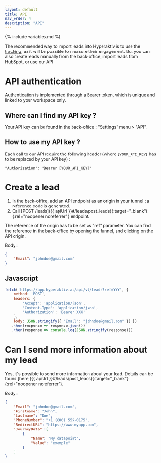 ```yaml
---
layout: default
title: API
nav_order: 4
description: "API"
---
```

{% include variables.md %}

The recommended way to import leads into Hyperaktiv is to use the [tracking](/pages/Tracking_principles), as it will be possible to measure their engagement. But you can also create leads manually from the back-office, import leads from HubSpot, or use our API 

# API authentication

Authentication is implemented through a Bearer token, which is unique and linked to your workspace only.

## Where can I find my API key ?

Your API key can be found in the back-office : "Settings" menu > "API".

## How to use my API key ?

Each call to our API require the following header (where ``[YOUR_API_KEY]`` has to be replaced by your API key) :

````
"Authorization": "Bearer [YOUR_API_KEY]"
````

# Create a lead

1. In the back-office, add an API endpoint as an origin in your funnel ; a reference code is generated.
2. Call [POST /leads]({{ apiUrl }}#/leads/post_leads){:target="_blank"}{:rel="noopener noreferrer"} endpoint.

The reference of the origin has to be set as "ref" parameter. You can find the reference in the back-office by opening the funnel, and clicking on the API origin.

Body :
```json
{
    "Email": "johndoe@gmail.com"
}
```

## Javascript

```js
fetch('https://app.hyperaktiv.ai/api/v1/leads?ref=YYY', {
    method: 'POST',
    headers: {
        'Accept': 'application/json',
        'Content-Type': 'application/json',
        'Authorization': 'Bearer XXX'
    },
    body: JSON.stringify({ "Email": "johndoe@gmail.com" }) })
   .then(response => response.json())
   .then(response => console.log(JSON.stringify(response)))
```

# Can I send more information about my lead 

Yes, it's possible to send more information about your lead. Details can be found [here]({{ apiUrl }}#/leads/post_leads){:target="_blank"}{:rel="noopener noreferrer"}.

Body :
```json
{
    "Email": "johndoe@gmail.com",
    "Firstname": "John",
    "Lastname": "Doe",
    "PhoneNumber": "+1 (800) 555‑0175",
    "RedirectURL": "https://www.myapp.com",
    "JourneyData" :[
        {
            "Name": "My datapoint",
            "Value": "example"
        }
    ]
}
```
